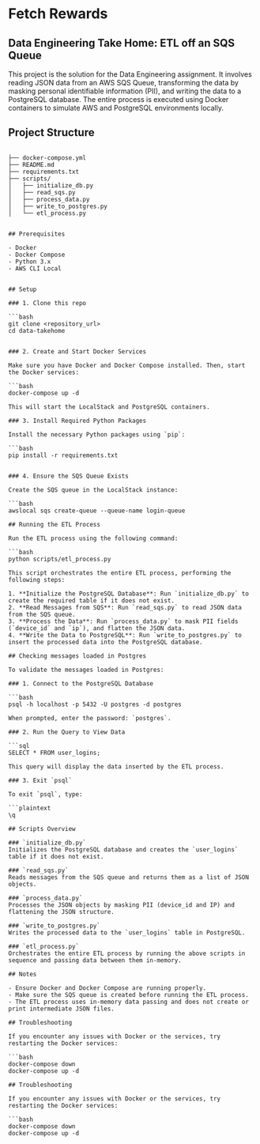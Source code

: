# Fetch Rewards
## Data Engineering Take Home: ETL off an SQS Queue

This project is the solution for the Data Engineering assignment. It involves reading JSON data from an AWS SQS Queue, transforming the data by masking personal identifiable information (PII), and writing the data to a PostgreSQL database. The entire process is executed using Docker containers to simulate AWS and PostgreSQL environments locally.

## Project Structure

```plaintext

├── docker-compose.yml
├── README.md
├── requirements.txt
├── scripts/
│   ├── initialize_db.py
│   ├── read_sqs.py
│   ├── process_data.py
│   ├── write_to_postgres.py
│   └── etl_process.py


## Prerequisites

- Docker
- Docker Compose
- Python 3.x
- AWS CLI Local


## Setup

### 1. Clone this repo

```bash
git clone <repository_url>
cd data-takehome


### 2. Create and Start Docker Services

Make sure you have Docker and Docker Compose installed. Then, start the Docker services:

```bash
docker-compose up -d

This will start the LocalStack and PostgreSQL containers.

### 3. Install Required Python Packages

Install the necessary Python packages using `pip`:

```bash
pip install -r requirements.txt


### 4. Ensure the SQS Queue Exists

Create the SQS queue in the LocalStack instance:

```bash
awslocal sqs create-queue --queue-name login-queue

## Running the ETL Process

Run the ETL process using the following command:

```bash
python scripts/etl_process.py

This script orchestrates the entire ETL process, performing the following steps:

1. **Initialize the PostgreSQL Database**: Run `initialize_db.py` to create the required table if it does not exist.
2. **Read Messages from SQS**: Run `read_sqs.py` to read JSON data from the SQS queue.
3. **Process the Data**: Run `process_data.py` to mask PII fields (`device_id` and `ip`), and flatten the JSON data.
4. **Write the Data to PostgreSQL**: Run `write_to_postgres.py` to insert the processed data into the PostgreSQL database.

## Checking messages loaded in Postgres

To validate the messages loaded in Postgres:

### 1. Connect to the PostgreSQL Database

```bash
psql -h localhost -p 5432 -U postgres -d postgres

When prompted, enter the password: `postgres`.

### 2. Run the Query to View Data

```sql
SELECT * FROM user_logins;

This query will display the data inserted by the ETL process.

### 3. Exit `psql`

To exit `psql`, type:

```plaintext
\q

## Scripts Overview

### `initialize_db.py`
Initializes the PostgreSQL database and creates the `user_logins` table if it does not exist.

### `read_sqs.py`
Reads messages from the SQS queue and returns them as a list of JSON objects.

### `process_data.py`
Processes the JSON objects by masking PII (device_id and IP) and flattening the JSON structure.

### `write_to_postgres.py`
Writes the processed data to the `user_logins` table in PostgreSQL.

### `etl_process.py`
Orchestrates the entire ETL process by running the above scripts in sequence and passing data between them in-memory.

## Notes

- Ensure Docker and Docker Compose are running properly.
- Make sure the SQS queue is created before running the ETL process.
- The ETL process uses in-memory data passing and does not create or print intermediate JSON files.

## Troubleshooting

If you encounter any issues with Docker or the services, try restarting the Docker services:

```bash
docker-compose down
docker-compose up -d

## Troubleshooting

If you encounter any issues with Docker or the services, try restarting the Docker services:

```bash
docker-compose down
docker-compose up -d





